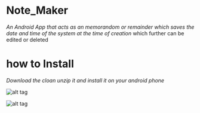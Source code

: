 # Note_Maker
_An Android App that acts as an memorandom or remainder which saves the date and time of the system at the time of creation_
which further can be edited or deleted 


# how to Install

_Download the cloan unzip it  and install it on your android phone_


![alt tag](https://user-images.githubusercontent.com/22345839/37164792-4ea66176-2321-11e8-835d-a6c8310a5f4f.jpg)








![alt tag](https://user-images.githubusercontent.com/22345839/37165360-77149aaa-2322-11e8-9fb2-15d834087596.jpg)


